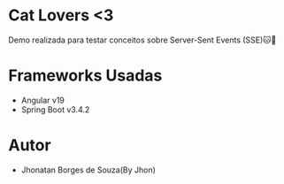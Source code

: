 # Cat Lovers <3
Demo realizada para testar conceitos sobre Server-Sent Events (SSE)🐱💖
# Frameworks Usadas
- Angular v19
- Spring Boot v3.4.2
# Autor
- Jhonatan Borges de Souza(By Jhon)
